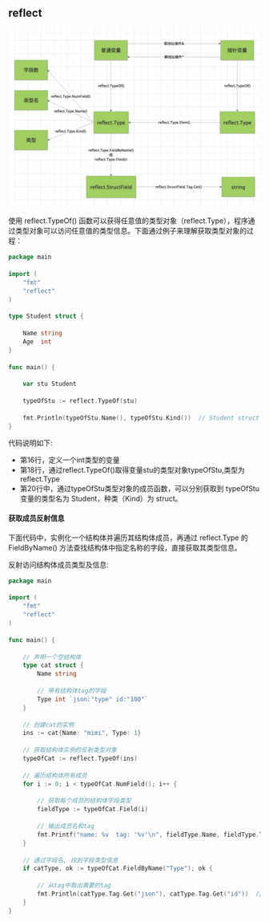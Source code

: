 ## reflect



<img src="../../../images/720430-20200626110101552-361035114.png" alt="720430-20200626110101552-361035114" style="zoom: 50%;" />



使用 reflect.TypeOf() 函数可以获得任意值的类型对象（reflect.Type），程序通过类型对象可以访问任意值的类型信息。下面通过例子来理解获取类型对象的过程：

```go
package main

import (
	"fmt"
	"reflect"
)

type Student struct {

	Name string
	Age  int
}

func main() {

	var stu Student

	typeOfStu := reflect.TypeOf(stu)

	fmt.Println(typeOfStu.Name(), typeOfStu.Kind())  // Student struct
}

```

代码说明如下:

- 第16行，定义一个int类型的变量
- 第18行，通过reflect.TypeOf()取得变量stu的类型对象typeOfStu,类型为reflect.Type
- 第20行中，通过typeOfStu类型对象的成员函数，可以分别获取到 typeOfStu 变量的类型名为 Student，种类（Kind）为 struct。

#### 获取成员反射信息

下面代码中，实例化一个结构体并遍历其结构体成员，再通过 reflect.Type 的 FieldByName() 方法查找结构体中指定名称的字段，直接获取其类型信息。

反射访问结构体成员类型及信息:

```go
package main

import (
    "fmt"
    "reflect"
)

func main() {
  
    // 声明一个空结构体
    type cat struct {
        Name string
   
        // 带有结构体tag的字段
        Type int `json:"type" id:"100"`
    }
  
    // 创建cat的实例
    ins := cat{Name: "mimi", Type: 1}
  
    // 获取结构体实例的反射类型对象
    typeOfCat := reflect.TypeOf(ins)
  
    // 遍历结构体所有成员
    for i := 0; i < typeOfCat.NumField(); i++ {
      
        // 获取每个成员的结构体字段类型
        fieldType := typeOfCat.Field(i)
      
        // 输出成员名和tag
        fmt.Printf("name: %v  tag: '%v'\n", fieldType.Name, fieldType.Tag) // name: Type  tag: 'json:"type" id:"100"'
    }
  
    // 通过字段名, 找到字段类型信息
    if catType, ok := typeOfCat.FieldByName("Type"); ok {
      
        // 从tag中取出需要的tag
        fmt.Println(catType.Tag.Get("json"), catType.Tag.Get("id"))  // type 100
    }
}
```





